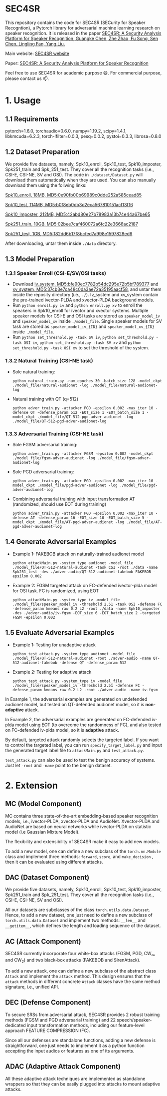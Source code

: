 <!-- ### Hi there 👋 -->

<!-- ### 🔭 We're currently working hard on cleaning the code. -->

<!--
**SEC4SR/SEC4SR** is a ✨ _special_ ✨ repository because its `README.md` (this file) appears on your GitHub profile.

Here are some ideas to get you started:

- 🔭 I’m currently working on ...
- 🌱 I’m currently learning ...
- 👯 I’m looking to collaborate on ...
- 🤔 I’m looking for help with ...
- 💬 Ask me about ...
- 📫 How to reach me: ...
- 😄 Pronouns: ...
- ⚡ Fun fact: ...
-->

# SEC4SR
This repository contains the code for SEC4SR (SECurity for Speaker Recogntion), a Pytorch library for adversarial machine learning research on speaker recognition. It is released in the paper [SEC4SR: A Security Analysis Platform for Speaker Recognition, Guangke Chen, Zhe Zhao, Fu Song, Sen Chen, Lingling Fan, Yang Liu.](https://arxiv.org/abs/2109.01766)

Main website: [SEC4SR website](https://sec4sr.github.io/)

<!-- Paper: Anonymous Submission to [Usenix Security 2022](https://www.usenix.org/conference/usenixsecurity22/) -->
<!-- Paper: Anonymous Submission to a conference (Under Review Now) -->
Paper: [SEC4SR: A Security Analysis Platform for Speaker Recognition](https://arxiv.org/abs/2109.01766)

Feel free to use SEC4SR for academic purpose 😄. For commercial purpose, please contact us 📫.

# 1. Usage
## 1.1 Requirements
pytorch=1.6.0, torchaudio=0.6.0, numpy=1.19.2, scipy=1.4.1, libkmcuda=6.2.3, torch-lfilter=0.0.3, pesq=0.0.2, pystoi=0.3.3, librosa=0.8.0

## 1.2 Dataset Preparation
We provide five datasets, namely, Spk10_enroll, Spk10_test, Spk10_imposter, Spk251_train and Spk_251_test. They cover all the recognition tasks (i.e., CSI-E, CSI-NE, SV and OSI). The code in `./dataset/Dataset.py` will download them automatically when they are used. You can also manually download them using the follwing links:

[Spk10_enroll, 18MB, MD5:0e90fb00b69989c0dde252a585cead85](https://drive.google.com/uc?id=1BBAo64JOahk0F3yBAovnRLZ1NvjwBy7y&export\=download)

[Spk10_test, 114MB, MD5:b0f8eb0db3d2eca567810151acf13f16](https://drive.google.com/uc?id=1WctqJtP5Es74-U7y3cFXqfHi7JkDz6g5&export\=download)

[Spk10_imposter, 212MB, MD5:42abd80e27b78983a13b74e44a67be65](https://drive.google.com/uc?id=1f1GULs0aj_Xrw8JRxe6zzvTN3r2nnOf6&export\=download)

[Spk251_train, 10GB, MD5:02bee7caf460072a6fc22e3666ac2187](https://drive.google.com/uc?id=1iGcMPiPMzcCLI7xKJLwH1L0Ff_95-tmB&export\=download)

[Spk251_test, 1GB, MD5:182dd6b17f8bcfed7a998e1597828ed6](https://drive.google.com/uc?id=1rsXzuEyi5Zqd1XAsr1_Op7mC7hqY0tsp&export\=download)

After downloading, untar them inside `./data` directory.

## 1.3 Model Preparation
### 1.3.1 Speaker Enroll (CSI-E/SV/OSI tasks)
- Download [iv_system, MD5:bfe90ec7782b54dc295e72b5bf789377](https://drive.google.com/uc?id=13yDZvM6a7W1Str2KEI7Vrm2xSdxWe7Vv&export\=download) and [xv_system, MD5:37cb3e7ca48c0da3ae72a35195aacf58](https://drive.google.com/uc?id=1HbpR6cUuPzDQLVvQTFUpIAflEa1eP-XF&export\=download), and untar them inside the reposity directory (i.e., `./`). Iv_system and xv_system contain the pre-trained ivector-PLDA and xvector-PLDA background models.
- Run `python enroll.py iv` and `python enroll.py xv` to enroll the speakers in Spk10_enroll for ivector and xvector systems. Multiple speaker models for CSI-E and OSI tasks are stored as `speaker_model_iv` and `speaker_model_xv` inside `./model_file`. Single speaker models for SV task are  stored as `speaker_model_iv_{ID}` and `speaker_model_xv_{ID}` inside `./model_file`.
- Run `python set_threshold.py -task SV iv`, `python set_threshold.py -task OSI iv`, `python set_threshold.py -task SV xv` and `python set_threshold.py -task OSI xv` to set the threshold of the system.

### 1.3.2 Natural Training (CSI-NE task)
- Sole natural training: 

  `python natural_train.py -num_epoches 30 -batch_size 128 -model_ckpt ./model_file/natural-audionet -log ./model_file/natural-audionet-log`
- Natural training with QT (q=512)

  `python adver_train.py -attacker PGD -epsilon 0.002 -max_iter 10 -defense QT -defense_param 512 -EOT_size 1 -EOT_batch_size 1 -model_ckpt ./model_file/QT-512-pgd-adver-audionet -log ./model_file/QT-512-pgd-adver-audionet-log`

### 1.3.3 Adversarial Training (CSI-NE task)
- Sole FGSM adversarial training:
  
  `python adver_train.py -attacker FGSM -epsilon 0.002 -model_ckpt ./model_file/fgsm-adver-audionet -log ./model_file/fgsm-adver-audionet-log`
- Sole PGD adversarial training:

  `python adver_train.py -attacker PGD -epsilon 0.002 -max_iter 10 -model_ckpt ./model_file/pgd-adver-audionet -log ./model_file/pgd-adver-audionet-log`
- Combining adversarial training with input transformation AT (randomized, should use EOT during training)
  
  `python adver_train.py -attacker PGD -epsilon 0.002 -max_iter 10 -defense AT -defense_param 16 -EOT_size 10 -EOT_batch_size 5 -model_ckpt ./model_file/AT-pgd-adver-audionet -log ./model_file/AT-pgd-adver-audionet-log` 

## 1.4 Generate Adversarial Examples
- Example 1: FAKEBOB attack on naturally-trained audionet model  

  `python attackMain.py -system_type audionet -model_file ./model_file/QT-512-natural-audionet -task CSI -root ./data -name Spk251_test -des ./adver-audio/QT-512-audionet-fakebob FAKEBOB -epsilon 0.002`
- Example 2: FGSM targeted attack on FC-defended ivector-plda model for OSI task. FC is randomized, using EOT

  `python attackMain.py -system_type iv -model_file ./model_file/speaker_model_iv -threshold 2.51 -task OSI -defense FC -defense_param kmeans raw 0.2 L2 -root ./data -name Spk10_imposter -des ./adver-audio/iv-fgsm -EOT_size 6 -EOT_batch_size 2 -targeted FGSM -epsilon 0.002`

## 1.5 Evaluate Adversarial Examples
- Example 1: Testing for unadaptive attack

  `python test_attack.py -system_type audionet -model_file ./model_file/QT-512-natural-audionet -root ./adver-audio -name QT-512-audionet-fakebob -defense QT -defense_param 512`
- Example 2: Testing for adaptive attack

  `python test_attack.py -system_type iv -model_file ./model_file/speaker_model_iv -threshold 2.51 -defense FC -defense_param kmeans raw 0.2 L2 -root ./adver-audio -name iv-fgsm`

In Example 1, the adversarial examples are generated on undefended audionet model, but tested on QT-defended audionet model, so it is **non-adaptive** attack.

In Example 2, the adversarial examples are generated on FC-defended iv-plda model using EOT (to overcome the randomness of FC), and also tested on FC-defended iv-plda model, so it is **adaptive** attack.

By default, targeted attack randomly selects the targeted label. If you want to control the targeted label, you can run `specify_target_label.py` and input the generated target label file to `attackMain.py` and `test_attack.py`.

`test_attack.py` can also be used to test the benign accuracy of systems. Just let `-root` and `-name` point to the benign dataset.

# 2. Extension
## MC (Model Component)
MC contains three state-of-the-art embedding-based speaker recognition models, i.e., ivector-PLDA, xvector-PLDA and AudioNet. Xvector-PLDA and AudioNet are based on neural networks while ivector-PLDA on statistic model (i.e Gaussian Mixture Model).

The flexibility and extensibility of SEC4SR make it easy to add new models. 
<!-- Just wrap the model as `torch.nn.Module` and implement `forward`, `score` and `make_decision` methods. -->
To add a new model, one can define a new subclass of the `torch.nn.Module` class and implement three methods: `forward`, `score`, and `make_decision` , then it can be evaluated using different attacks.

## DAC (Dataset Component)
We provide five datasets, namely, Spk10_enroll, Spk10_test, Spk10_imposter, Spk251_train and Spk_251_test. They cover all the recognition tasks (i.e., CSI-E, CSI-NE, SV and OSI). 

<!-- To add new datasets, one just need to define a class inheriting from `torch.utils.data.Dataset`, just like `dataset/Dataset.py`. -->
All our datasets are subclasses of the class `torch.utils.data.Dataset`. Hence, to add a new dataset, one just need to define a new subclass of `torch.utils.data.Dataset` and implement two methods: `__len__` and `__getitem__`, which defines the length and loading sequence of the dataset.

## AC (Attack Component)
SEC4SR currently incorporate four white-box attacks (FGSM, PGD, CW$_\infty$ and CW$_2$) and two black-box attacks (FAKEBOB and SirenAttack). 
<!-- To incorporate new attack algorithms, one just need to inhert from the class in `attack/Attack.py` and implement the abstract method `attack`. -->
To add a new attack, one can define a new subclass of the abstract class `Attack` and implement the `attack` method. This design ensures that the `attack` methods in different concrete `Attack` classes have the same method signature, i.e., unified API.

## DEC (Defense Component)
To secure SRSs from adversarial attack, SEC4SR provides 2 robust training methods (FGSM and PGD adversarial training) and 22 speech/speaker-dedicated input transformation methods, including our feature-level approach FEATURE COMPRESSION (FC). 
<!-- All input transformation methods are implemented as standalone python functions, making it easy to extend new methods. -->
Since all our defenses are standalone functions, adding a new defense is straightforward, one just needs to implement it as a python function accepting the input audios or features as one of its arguments.

## ADAC (Adaptive Attack Component)
All these adaptive attack techniques are implemented as standalone wrappers so that they can be easily plugged into attacks to mount adaptive attacks.
